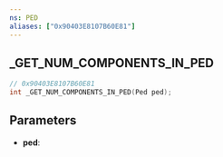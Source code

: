 ```yaml
---
ns: PED
aliases: ["0x90403E8107B60E81"]
---
```

## _GET_NUM_COMPONENTS_IN_PED

```c
// 0x90403E8107B60E81
int _GET_NUM_COMPONENTS_IN_PED(Ped ped);
```

## Parameters
* **ped**:
